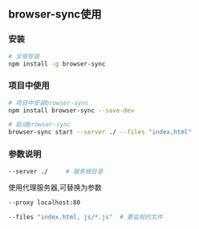 ## browser-sync使用

### 安装

``` bash
# 全局安装
npm install -g browser-sync
```

### 项目中使用

``` bash
# 项目中安装browser-sync
npm install browser-sync --save-dev
```

``` bash
# 启动browser-sync
browser-sync start --server ./ --files "index.html"
```


### 参数说明

``` bash
--server ./     # 服务根目录
```

使用代理服务器,可替换为参数
``` bash
--proxy localhost:80
```

``` bash
--files "index.html, js/*.js"  # 要监视的文件
```
